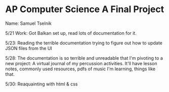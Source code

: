 # AP Computer Science A Final Project
Name: Samuel Tselnik

5/21 Work: Got Balkan set up, read lots of documentation for it.

5/23: Reading the terrible documentation trying to figure out how to update JSON files from the UI

5/28: The documentation is so terrible and unreadable that I'm pivoting to a new project: A virtual journal of my percussion activities. It'll have lesson notes, commonly used resources, pdfs of music I'm learning, things like that.

5/30: Reaquainting with html & css